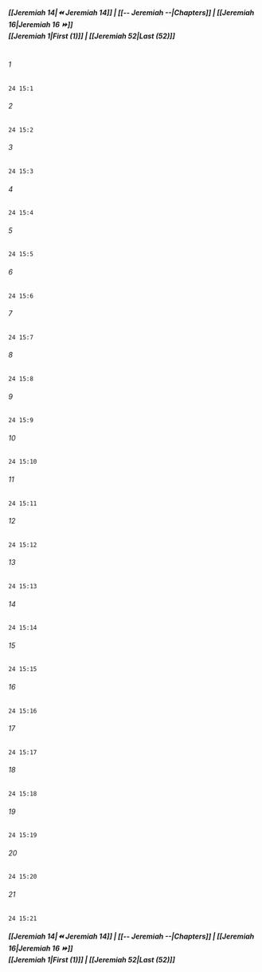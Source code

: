 
##### **[[Jeremiah 14|⏪ Jeremiah 14]] | [[-- Jeremiah --|Chapters]] | [[Jeremiah 16|Jeremiah 16 ⏩]]**<br>**[[Jeremiah 1|First (1)]] | [[Jeremiah 52|Last (52)]]**<br><br>

###### 1
``` verse
24 15:1
```
###### 2
``` verse
24 15:2
```
###### 3
``` verse
24 15:3
```
###### 4
``` verse
24 15:4
```
###### 5
``` verse
24 15:5
```
###### 6
``` verse
24 15:6
```
###### 7
``` verse
24 15:7
```
###### 8
``` verse
24 15:8
```
###### 9
``` verse
24 15:9
```
###### 10
``` verse
24 15:10
```
###### 11
``` verse
24 15:11
```
###### 12
``` verse
24 15:12
```
###### 13
``` verse
24 15:13
```
###### 14
``` verse
24 15:14
```
###### 15
``` verse
24 15:15
```
###### 16
``` verse
24 15:16
```
###### 17
``` verse
24 15:17
```
###### 18
``` verse
24 15:18
```
###### 19
``` verse
24 15:19
```
###### 20
``` verse
24 15:20
```
###### 21
``` verse
24 15:21
```

##### **[[Jeremiah 14|⏪ Jeremiah 14]] | [[-- Jeremiah --|Chapters]] | [[Jeremiah 16|Jeremiah 16 ⏩]]**<br>**[[Jeremiah 1|First (1)]] | [[Jeremiah 52|Last (52)]]**
